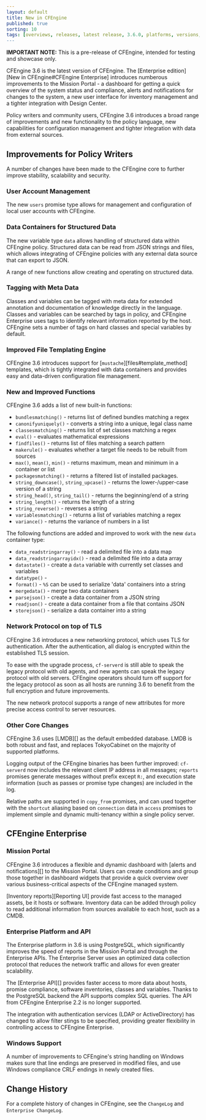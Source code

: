 ```yaml
---
layout: default
title: New in CFEngine
published: true
sorting: 10
tags: [overviews, releases, latest release, 3.6.0, platforms, versions, what's new]
---
```


**IMPORTANT NOTE:** This is a pre-release of CFEngine, intended for testing and 
showcase only.

<!--- TODO: move up when no longer a pre-release
-->

CFEngine 3.6 is the latest version of CFEngine. The [Enterprise edition][New in CFEngine#CFEngine Enterprise] introduces
numberous improvements to the Mission Portal - a dashboard for getting a quick overview
of the system status and compliance, alerts and notifications for changes to the
system, a new user interface for inventory management and a tighter integration with
Design Center.

Policy writers and community users, CFEngine 3.6 introduces a broad range of improvements and new
functionality to the policy language, new capabilities for configuration management
and tighter integration with data from external sources.

## Improvements for Policy Writers ##

A number of changes have been made to the CFEngine core to further improve stability,
scalability and security.

### User Account Management ###

The new `users` promise type allows for management and configuration of local user
accounts with CFEngine.

### Data Containers for Structured Data ###

The new variable type `data` allows handling of structured data within CFEngine policy.
Structured data can be read from JSON strings and files, which allows integrating of
CFEngine policies with any external data source that can export to JSON.

A range of new functions allow creating and operating on structured data.

### Tagging with Meta Data ###

Classes and variables can be tagged with meta data for extended annotation and 
documentation of knowledge directly in the language. Classes and variables can be
searched by tags in policy, and CFEngine Enterprise uses tags to identify relevant
information reported by the host. CFEngine sets a number of tags on hard classes and
special variables by default.

### Improved File Templating Engine ###

CFEngine 3.6 introduces support for [`mustache`][files#template_method] templates, which
is tightly integrated with data containers and provides easy and data-driven configuration
file management.

### New and Improved Functions ###

CFEngine 3.6 adds a list of new built-in functions:

* `bundlesmatching()` - returns list of defined bundles matching a regex
* `canonifyuniquely()` - converts a string into a unique, legal class name
* `classesmatching()` - returns list of set classes matching a regex
* `eval()` - evaluates mathematical expressions
* `findfiles()` - returns list of files matching a search pattern
* `makerule()` - evaluates whether a target file needs to be rebuilt from sources
* `max()`, `mean()`, `min()` - returns maximum, mean and minimum in a container or list
* `packagesmatching()` - returns a filtered list of installed packages.
* `string_downcase()`, `string_upcase()` - returns the lower-/upper-case version of a string
* `string_head()`, `string_tail()` - returns the beginning/end of a string
* `string_length()` - returns the length of a string
* `string_reverse()` - reverses a string
* `variablesmatching()` - returns a list of variables matching a regex
* `variance()` - returns the variance of numbers in a list

The following functions are added and improved to work with the new `data` container
type:

* `data_readstringarray()` - read a delimited file into a data map
* `data_readstringarrayidx()` - read a delimited file into a data array
* `datastate()` - create a `data` variable with currently set classes and variables
* `datatype()` - 
* `format()` - `%S` can be used to serialize 'data' containers into a string
* `mergedata()` - merge two data containers
* `parsejson()` - create a data container from a JSON string
* `readjson()` - create a data container from a file that contains JSON
* `storejson()` - serialize a data container into a string


### Network Protocol on top of TLS ###

CFEngine 3.6 introduces a new networking protocol, which uses TLS for authentication.
After the authentication, all dialog is encrypted within the established TLS session.

To ease with the upgrade process, `cf-serverd` is still able to speak the legacy
protocol with old agents, and new agents can speak the legacy protocol with old servers.
CFEngine operators should turn off support for the legacy protocol as soon as all hosts
are running 3.6 to benefit from the full encryption and future improvements.

The new network protocol supports a range of new attributes for more precise access
control to server resources.

### Other Core Changes ###

CFEngine 3.6 uses [LMDB][] as the default embedded database. LMDB is both robust and fast,
and replaces TokyoCabinet on the majority of supported platforms.

Logging output of the CFEngine binaries has been further improved: `cf-serverd` now includes
the relevant client IP address in all messages; `reports` promises generate messages without
prefix except ```R:```, and execution state information (such as passes or promise type
changes) are included in the log.

Relative paths are supported in `copy_from` promises, and can used together with the
`shortcut` aliasing based on `connection` data in `access` promises to implement simple
and dynamic multi-tenancy within a single policy server.

## CFEngine Enterprise ##



### Mission Portal ###

CFEngine 3.6 introduces a flexible and dynamic dashboard with [alerts and notifications][]
to the Mission Portal. Users can create conditions and group those together in dashboard
widgets that provide a quick overview over various business-critical aspects of the CFEngine
managed system.

[Inventory reports][Reporting UI] provide fast access to the managed assets, be it hosts or software.
Inventory data can be added through policy to read additional information from sources
available to each host, such as a CMDB.

### Enterprise Platform and API ###

The Enterprise platform in 3.6 is using PostgreSQL, which significantly improves the
speed of reports in the Mission Portal and through the Enterprise APIs. The Enterprise
Server uses an optimized data collection protocol that reduces the network traffic and
allows for even greater scalability.

The [Enterprise API][] provides faster access to more data about hosts, promise compliance,
software inventories, classes and variables. Thanks to the PostgreSQL backend the API supports
complex SQL queries. The API from CFEngine Enterprise 2.2 is no longer supported.

The integration with authentication services (LDAP or ActiveDirectory) has changed to allow
filter stings to be specified, providing greater flexibility in controlling access to CFEngine
Enterprise.

### Windows Support ###

A number of improvements to CFEngine's string handling on Windows makes sure that
line endings are preserved in modified files, and use Windows compliance CRLF endings
in newly created files.

## Change History ##

For a complete history of changes in CFEngine, see the `ChangeLog` and 
`Enterprise ChangeLog`.
